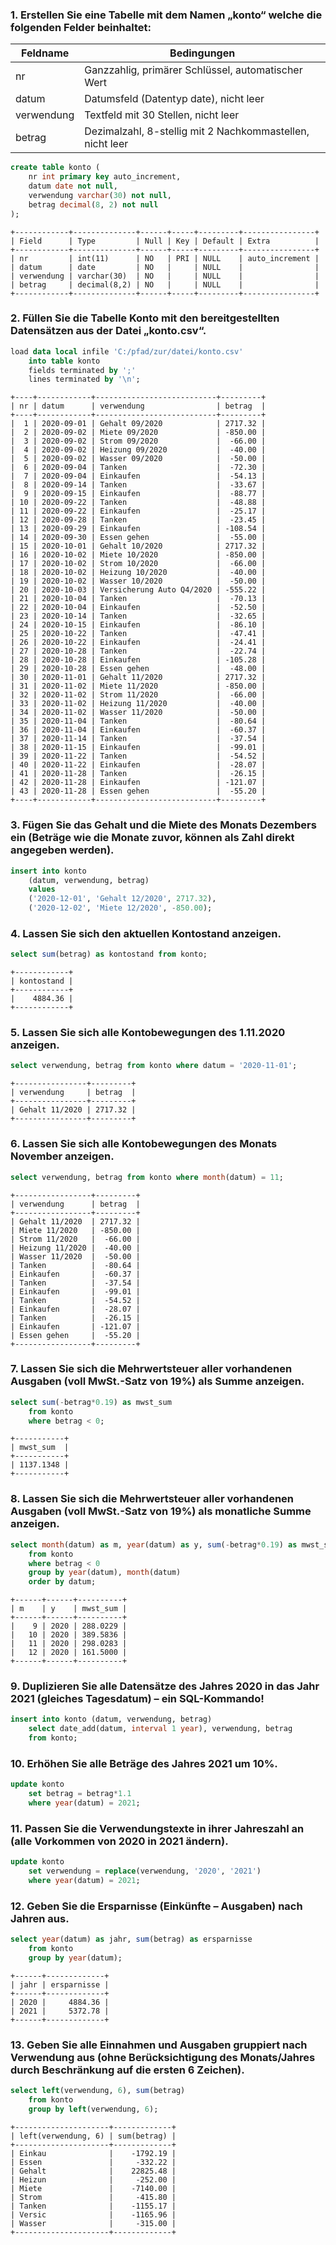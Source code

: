 ### 1. Erstellen Sie eine Tabelle mit dem Namen „konto“ welche die folgenden Felder beinhaltet:

|Feldname|Bedingungen|
|-|-|
|nr|Ganzzahlig, primärer Schlüssel, automatischer Wert|
|datum|Datumsfeld (Datentyp date), nicht leer|
|verwendung|Textfeld mit 30 Stellen, nicht leer
|betrag|Dezimalzahl, 8-stellig mit 2 Nachkommastellen, nicht leer

```sql
create table konto (
    nr int primary key auto_increment, 
    datum date not null, 
    verwendung varchar(30) not null, 
    betrag decimal(8, 2) not null
);
```

```
+------------+--------------+------+-----+---------+----------------+
| Field      | Type         | Null | Key | Default | Extra          |
+------------+--------------+------+-----+---------+----------------+
| nr         | int(11)      | NO   | PRI | NULL    | auto_increment |
| datum      | date         | NO   |     | NULL    |                |
| verwendung | varchar(30)  | NO   |     | NULL    |                |
| betrag     | decimal(8,2) | NO   |     | NULL    |                |
+------------+--------------+------+-----+---------+----------------+
```


### 2. Füllen Sie die Tabelle Konto mit den bereitgestellten Datensätzen aus der Datei „konto.csv“.

```sql
load data local infile 'C:/pfad/zur/datei/konto.csv'
    into table konto 
    fields terminated by ';'
    lines terminated by '\n';
```

```
+----+------------+---------------------------+---------+
| nr | datum      | verwendung                | betrag  |
+----+------------+---------------------------+---------+
|  1 | 2020-09-01 | Gehalt 09/2020            | 2717.32 |
|  2 | 2020-09-02 | Miete 09/2020             | -850.00 |
|  3 | 2020-09-02 | Strom 09/2020             |  -66.00 |
|  4 | 2020-09-02 | Heizung 09/2020           |  -40.00 |
|  5 | 2020-09-02 | Wasser 09/2020            |  -50.00 |
|  6 | 2020-09-04 | Tanken                    |  -72.30 |
|  7 | 2020-09-04 | Einkaufen                 |  -54.13 |
|  8 | 2020-09-14 | Tanken                    |  -33.67 |
|  9 | 2020-09-15 | Einkaufen                 |  -88.77 |
| 10 | 2020-09-22 | Tanken                    |  -48.88 |
| 11 | 2020-09-22 | Einkaufen                 |  -25.17 |
| 12 | 2020-09-28 | Tanken                    |  -23.45 |
| 13 | 2020-09-29 | Einkaufen                 | -108.54 |
| 14 | 2020-09-30 | Essen gehen               |  -55.00 |
| 15 | 2020-10-01 | Gehalt 10/2020            | 2717.32 |
| 16 | 2020-10-02 | Miete 10/2020             | -850.00 |
| 17 | 2020-10-02 | Strom 10/2020             |  -66.00 |
| 18 | 2020-10-02 | Heizung 10/2020           |  -40.00 |
| 19 | 2020-10-02 | Wasser 10/2020            |  -50.00 |
| 20 | 2020-10-03 | Versicherung Auto Q4/2020 | -555.22 |
| 21 | 2020-10-04 | Tanken                    |  -70.13 |
| 22 | 2020-10-04 | Einkaufen                 |  -52.50 |
| 23 | 2020-10-14 | Tanken                    |  -32.65 |
| 24 | 2020-10-15 | Einkaufen                 |  -86.10 |
| 25 | 2020-10-22 | Tanken                    |  -47.41 |
| 26 | 2020-10-22 | Einkaufen                 |  -24.41 |
| 27 | 2020-10-28 | Tanken                    |  -22.74 |
| 28 | 2020-10-28 | Einkaufen                 | -105.28 |
| 29 | 2020-10-28 | Essen gehen               |  -48.00 |
| 30 | 2020-11-01 | Gehalt 11/2020            | 2717.32 |
| 31 | 2020-11-02 | Miete 11/2020             | -850.00 |
| 32 | 2020-11-02 | Strom 11/2020             |  -66.00 |
| 33 | 2020-11-02 | Heizung 11/2020           |  -40.00 |
| 34 | 2020-11-02 | Wasser 11/2020            |  -50.00 |
| 35 | 2020-11-04 | Tanken                    |  -80.64 |
| 36 | 2020-11-04 | Einkaufen                 |  -60.37 |
| 37 | 2020-11-14 | Tanken                    |  -37.54 |
| 38 | 2020-11-15 | Einkaufen                 |  -99.01 |
| 39 | 2020-11-22 | Tanken                    |  -54.52 |
| 40 | 2020-11-22 | Einkaufen                 |  -28.07 |
| 41 | 2020-11-28 | Tanken                    |  -26.15 |
| 42 | 2020-11-28 | Einkaufen                 | -121.07 |
| 43 | 2020-11-28 | Essen gehen               |  -55.20 |
+----+------------+---------------------------+---------+
```

### 3. Fügen Sie das Gehalt und die Miete des Monats Dezembers ein (Beträge wie die Monate zuvor, können als Zahl direkt angegeben werden).

```sql
insert into konto 
    (datum, verwendung, betrag)
    values
    ('2020-12-01', 'Gehalt 12/2020', 2717.32),
    ('2020-12-02', 'Miete 12/2020', -850.00);
```

### 4. Lassen Sie sich den aktuellen Kontostand anzeigen.

```sql
select sum(betrag) as kontostand from konto;
```

```
+------------+
| kontostand |
+------------+
|    4884.36 |
+------------+
```

### 5. Lassen Sie sich alle Kontobewegungen des 1.11.2020 anzeigen.

```sql
select verwendung, betrag from konto where datum = '2020-11-01';
```

```
+----------------+---------+
| verwendung     | betrag  |
+----------------+---------+
| Gehalt 11/2020 | 2717.32 |
+----------------+---------+
```

### 6. Lassen Sie sich alle Kontobewegungen des Monats November anzeigen.

```sql
select verwendung, betrag from konto where month(datum) = 11;
```

```
+-----------------+---------+
| verwendung      | betrag  |
+-----------------+---------+
| Gehalt 11/2020  | 2717.32 |
| Miete 11/2020   | -850.00 |
| Strom 11/2020   |  -66.00 |
| Heizung 11/2020 |  -40.00 |
| Wasser 11/2020  |  -50.00 |
| Tanken          |  -80.64 |
| Einkaufen       |  -60.37 |
| Tanken          |  -37.54 |
| Einkaufen       |  -99.01 |
| Tanken          |  -54.52 |
| Einkaufen       |  -28.07 |
| Tanken          |  -26.15 |
| Einkaufen       | -121.07 |
| Essen gehen     |  -55.20 |
+-----------------+---------+
```

### 7. Lassen Sie sich die Mehrwertsteuer aller vorhandenen Ausgaben (voll MwSt.-Satz von 19%) als Summe anzeigen.

```sql
select sum(-betrag*0.19) as mwst_sum 
    from konto 
    where betrag < 0;
```

```
+-----------+
| mwst_sum  |
+-----------+
| 1137.1348 |
+-----------+
```

### 8. Lassen Sie sich die Mehrwertsteuer aller vorhandenen Ausgaben (voll MwSt.-Satz von 19%) als monatliche Summe anzeigen.

```sql
select month(datum) as m, year(datum) as y, sum(-betrag*0.19) as mwst_sum 
    from konto 
    where betrag < 0
    group by year(datum), month(datum)
    order by datum;
```

```
+------+------+----------+
| m    | y    | mwst_sum |
+------+------+----------+
|    9 | 2020 | 288.0229 |
|   10 | 2020 | 389.5836 |
|   11 | 2020 | 298.0283 |
|   12 | 2020 | 161.5000 |
+------+------+----------+
```

### 9. Duplizieren Sie alle Datensätze des Jahres 2020 in das Jahr 2021 (gleiches Tagesdatum) – ein SQL-Kommando!

```sql
insert into konto (datum, verwendung, betrag)
    select date_add(datum, interval 1 year), verwendung, betrag
    from konto;
```

### 10. Erhöhen Sie alle Beträge des Jahres 2021 um 10%.

```sql
update konto
    set betrag = betrag*1.1
    where year(datum) = 2021;
```

### 11. Passen Sie die Verwendungstexte in ihrer Jahreszahl an (alle Vorkommen von 2020 in 2021 ändern).

```sql
update konto
    set verwendung = replace(verwendung, '2020', '2021')
    where year(datum) = 2021;
```

### 12. Geben Sie die Ersparnisse (Einkünfte – Ausgaben) nach Jahren aus.

```sql
select year(datum) as jahr, sum(betrag) as ersparnisse 
    from konto 
    group by year(datum);
```

```
+------+-------------+
| jahr | ersparnisse |
+------+-------------+
| 2020 |     4884.36 |
| 2021 |     5372.78 |
+------+-------------+
```

### 13. Geben Sie alle Einnahmen und Ausgaben gruppiert nach Verwendung aus (ohne Berücksichtigung des Monats/Jahres durch Beschränkung auf die ersten 6 Zeichen).

```sql
select left(verwendung, 6), sum(betrag)
    from konto
    group by left(verwendung, 6);
```

```
+---------------------+-------------+
| left(verwendung, 6) | sum(betrag) |
+---------------------+-------------+
| Einkau              |    -1792.19 |
| Essen               |     -332.22 |
| Gehalt              |    22825.48 |
| Heizun              |     -252.00 |
| Miete               |    -7140.00 |
| Strom               |     -415.80 |
| Tanken              |    -1155.17 |
| Versic              |    -1165.96 |
| Wasser              |     -315.00 |
+---------------------+-------------+
```